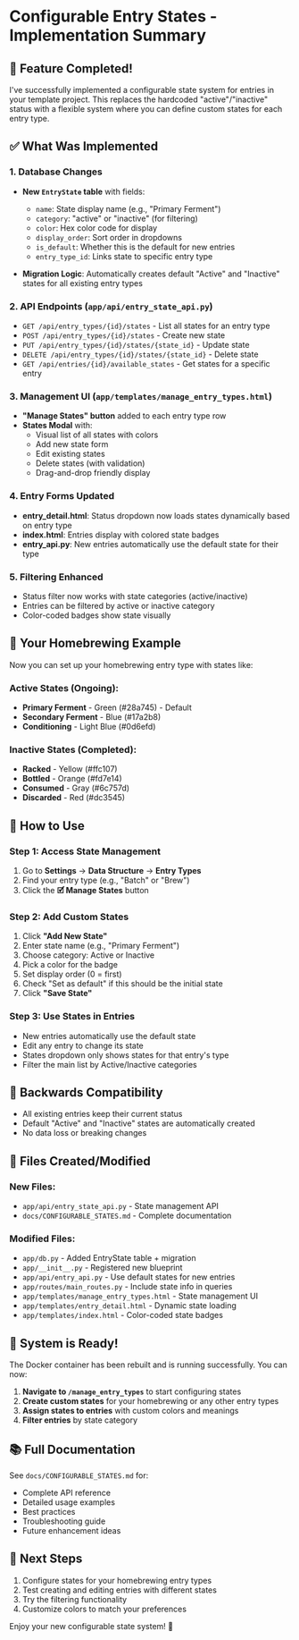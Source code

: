 # Configurable Entry States - Implementation Summary

## 🎉 Feature Completed!

I've successfully implemented a configurable state system for entries in your template project. This replaces the hardcoded "active"/"inactive" status with a flexible system where you can define custom states for each entry type.

## ✅ What Was Implemented

### 1. Database Changes
- **New `EntryState` table** with fields:
  - `name`: State display name (e.g., "Primary Ferment")
  - `category`: "active" or "inactive" (for filtering)
  - `color`: Hex color code for display
  - `display_order`: Sort order in dropdowns
  - `is_default`: Whether this is the default for new entries
  - `entry_type_id`: Links state to specific entry type

- **Migration Logic**: Automatically creates default "Active" and "Inactive" states for all existing entry types

### 2. API Endpoints (`app/api/entry_state_api.py`)
- `GET /api/entry_types/{id}/states` - List all states for an entry type
- `POST /api/entry_types/{id}/states` - Create new state
- `PUT /api/entry_types/{id}/states/{state_id}` - Update state
- `DELETE /api/entry_types/{id}/states/{state_id}` - Delete state
- `GET /api/entries/{id}/available_states` - Get states for a specific entry

### 3. Management UI (`app/templates/manage_entry_types.html`)
- **"Manage States" button** added to each entry type row
- **States Modal** with:
  - Visual list of all states with colors
  - Add new state form
  - Edit existing states
  - Delete states (with validation)
  - Drag-and-drop friendly display

### 4. Entry Forms Updated
- **entry_detail.html**: Status dropdown now loads states dynamically based on entry type
- **index.html**: Entries display with colored state badges
- **entry_api.py**: New entries automatically use the default state for their type

### 5. Filtering Enhanced
- Status filter now works with state categories (active/inactive)
- Entries can be filtered by active or inactive category
- Color-coded badges show state visually

## 🎨 Your Homebrewing Example

Now you can set up your homebrewing entry type with states like:

### Active States (Ongoing):
- **Primary Ferment** - Green (#28a745) - Default
- **Secondary Ferment** - Blue (#17a2b8)
- **Conditioning** - Light Blue (#0d6efd)

### Inactive States (Completed):
- **Racked** - Yellow (#ffc107)
- **Bottled** - Orange (#fd7e14)
- **Consumed** - Gray (#6c757d)
- **Discarded** - Red (#dc3545)

## 📖 How to Use

### Step 1: Access State Management
1. Go to **Settings** → **Data Structure** → **Entry Types**
2. Find your entry type (e.g., "Batch" or "Brew")
3. Click the **🗹 Manage States** button

### Step 2: Add Custom States
1. Click **"Add New State"**
2. Enter state name (e.g., "Primary Ferment")
3. Choose category: Active or Inactive
4. Pick a color for the badge
5. Set display order (0 = first)
6. Check "Set as default" if this should be the initial state
7. Click **"Save State"**

### Step 3: Use States in Entries
- New entries automatically use the default state
- Edit any entry to change its state
- States dropdown only shows states for that entry's type
- Filter the main list by Active/Inactive categories

## 🔄 Backwards Compatibility

- All existing entries keep their current status
- Default "Active" and "Inactive" states are automatically created
- No data loss or breaking changes

## 📁 Files Created/Modified

### New Files:
- `app/api/entry_state_api.py` - State management API
- `docs/CONFIGURABLE_STATES.md` - Complete documentation

### Modified Files:
- `app/db.py` - Added EntryState table + migration
- `app/__init__.py` - Registered new blueprint
- `app/api/entry_api.py` - Use default states for new entries
- `app/routes/main_routes.py` - Include state info in queries
- `app/templates/manage_entry_types.html` - State management UI
- `app/templates/entry_detail.html` - Dynamic state loading
- `app/templates/index.html` - Color-coded state badges

## 🚀 System is Ready!

The Docker container has been rebuilt and is running successfully. You can now:

1. **Navigate to `/manage_entry_types`** to start configuring states
2. **Create custom states** for your homebrewing or any other entry types
3. **Assign states to entries** with custom colors and meanings
4. **Filter entries** by state category

## 📚 Full Documentation

See `docs/CONFIGURABLE_STATES.md` for:
- Complete API reference
- Detailed usage examples
- Best practices
- Troubleshooting guide
- Future enhancement ideas

## 🎯 Next Steps

1. Configure states for your homebrewing entry types
2. Test creating and editing entries with different states
3. Try the filtering functionality
4. Customize colors to match your preferences

Enjoy your new configurable state system! 🎉
